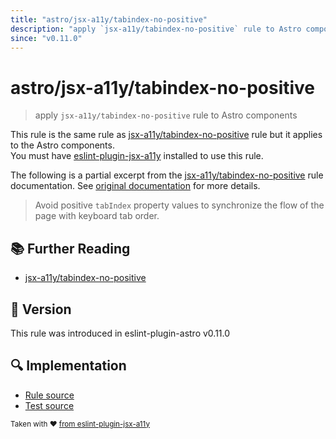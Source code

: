 ```yaml
---
title: "astro/jsx-a11y/tabindex-no-positive"
description: "apply `jsx-a11y/tabindex-no-positive` rule to Astro components"
since: "v0.11.0"
---
```


# astro/jsx-a11y/tabindex-no-positive

> apply `jsx-a11y/tabindex-no-positive` rule to Astro components

This rule is the same rule as [jsx-a11y/tabindex-no-positive] rule but it applies to the Astro components.  
You must have [eslint-plugin-jsx-a11y] installed to use this rule.

[eslint-plugin-jsx-a11y]: https://github.com/jsx-eslint/eslint-plugin-jsx-a11y
[jsx-a11y/tabindex-no-positive]: https://github.com/jsx-eslint/eslint-plugin-jsx-a11y/tree/HEAD/docs/rules/tabindex-no-positive.md

The following is a partial excerpt from the [jsx-a11y/tabindex-no-positive] rule documentation. See [original documentation][jsx-a11y/tabindex-no-positive] for more details.

> Avoid positive `tabIndex` property values to synchronize the flow of the page with keyboard tab order.

## :books: Further Reading

- [jsx-a11y/tabindex-no-positive]

## :rocket: Version

This rule was introduced in eslint-plugin-astro v0.11.0

## :mag: Implementation

- [Rule source](https://github.com/ota-meshi/eslint-plugin-astro/blob/main/src/rules/jsx-a11y/tabindex-no-positive.ts)
- [Test source](https://github.com/ota-meshi/eslint-plugin-astro/blob/main/tests/src/rules/jsx-a11y/tabindex-no-positive.ts)

<sup>Taken with ❤️ [from eslint-plugin-jsx-a11y](https://github.com/jsx-eslint/eslint-plugin-jsx-a11y/tree/HEAD/docs/rules/tabindex-no-positive.md)</sup>
